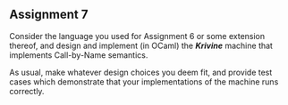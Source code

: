 ## Assignment 7

Consider the language you used for Assignment 6 or some extension thereof, and design and implement (in OCaml) the ***Krivine*** machine that implements Call-by-Name semantics. 

As usual, make whatever design choices you deem fit, and provide test cases which demonstrate that your implementations of the machine runs correctly.
